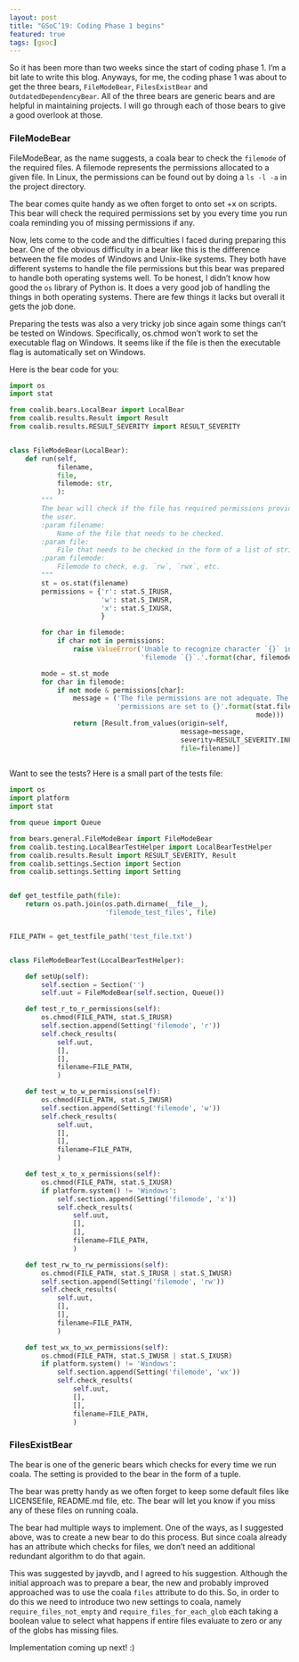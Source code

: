 ```yaml
---
layout: post
title: "GSoC’19: Coding Phase 1 begins"
featured: true
tags: [gsoc]
---
```


So it has been more than two weeks since the start of coding phase 1. I’m a bit
late to write this blog. Anyways, for me, the coding phase 1 was about to get
the three bears, `FileModeBear`, `FilesExistBear` and `OutdatedDependencyBear`.
All of the three bears are generic bears and are helpful in maintaining
projects. I will go through each of those bears to give a good overlook at
those.

### FileModeBear

FileModeBear, as the name suggests, a coala bear to check the `filemode` of the
required files. A filemode represents the permissions allocated to a given file.
In Linux, the permissions can be found out by doing a `ls -l -a` in the project
directory.

The bear comes quite handy as we often forget to onto set +x on scripts. This
bear will check the required permissions set by you every time you run coala
reminding you of missing permissions if any.

Now, lets come to the code and the difficulties I faced during preparing this
bear. One of the obvious difficulty in a bear like this is the difference
between the file modes of Windows and Unix-like systems. They both have
different systems to handle the file permissions but this bear was prepared
to handle both operating systems well. To be honest, I didn’t know how good the
`os` library of Python is. It does a very good job of handling the things in
both operating systems. There are few things it lacks but overall it gets the
job done. 

Preparing the tests was also a very tricky job since again some things can’t be
tested on Windows. Specifically, os.chmod won’t work to set the executable flag
on Windows. It seems like if the file is then the executable flag is
automatically set on Windows.

Here is the bear code for you:

```py
import os
import stat

from coalib.bears.LocalBear import LocalBear
from coalib.results.Result import Result
from coalib.results.RESULT_SEVERITY import RESULT_SEVERITY


class FileModeBear(LocalBear):
    def run(self,
            filename,
            file,
            filemode: str,
            ):
        """
        The bear will check if the file has required permissions provided by
        the user.
        :param filename:
            Name of the file that needs to be checked.
        :param file:
            File that needs to be checked in the form of a list of strings.
        :param filemode:
            Filemode to check, e.g. `rw`, `rwx`, etc.
        """
        st = os.stat(filename)
        permissions = {'r': stat.S_IRUSR,
                       'w': stat.S_IWUSR,
                       'x': stat.S_IXUSR,
                       }

        for char in filemode:
            if char not in permissions:
                raise ValueError('Unable to recognize character `{}` in '
                                 'filemode `{}`.'.format(char, filemode))

        mode = st.st_mode
        for char in filemode:
            if not mode & permissions[char]:
                message = ('The file permissions are not adequate. The '
                           'permissions are set to {}'.format(stat.filemode(
                                                              mode)))
                return [Result.from_values(origin=self,
                                           message=message,
                                           severity=RESULT_SEVERITY.INFO,
                                           file=filename)]
 
```

Want to see the tests? Here is a small part of the tests file:

```py
import os
import platform
import stat

from queue import Queue

from bears.general.FileModeBear import FileModeBear
from coalib.testing.LocalBearTestHelper import LocalBearTestHelper
from coalib.results.Result import RESULT_SEVERITY, Result
from coalib.settings.Section import Section
from coalib.settings.Setting import Setting


def get_testfile_path(file):
    return os.path.join(os.path.dirname(__file__),
                        'filemode_test_files', file)


FILE_PATH = get_testfile_path('test_file.txt')


class FileModeBearTest(LocalBearTestHelper):

    def setUp(self):
        self.section = Section('')
        self.uut = FileModeBear(self.section, Queue())

    def test_r_to_r_permissions(self):
        os.chmod(FILE_PATH, stat.S_IRUSR)
        self.section.append(Setting('filemode', 'r'))
        self.check_results(
            self.uut,
            [],
            [],
            filename=FILE_PATH,
            )

    def test_w_to_w_permissions(self):
        os.chmod(FILE_PATH, stat.S_IWUSR)
        self.section.append(Setting('filemode', 'w'))
        self.check_results(
            self.uut,
            [],
            [],
            filename=FILE_PATH,
            )

    def test_x_to_x_permissions(self):
        os.chmod(FILE_PATH, stat.S_IXUSR)
        if platform.system() != 'Windows':
            self.section.append(Setting('filemode', 'x'))
            self.check_results(
                self.uut,
                [],
                [],
                filename=FILE_PATH,
                )

    def test_rw_to_rw_permissions(self):
        os.chmod(FILE_PATH, stat.S_IRUSR | stat.S_IWUSR)
        self.section.append(Setting('filemode', 'rw'))
        self.check_results(
            self.uut,
            [],
            [],
            filename=FILE_PATH,
            )

    def test_wx_to_wx_permissions(self):
        os.chmod(FILE_PATH, stat.S_IWUSR | stat.S_IXUSR)
        if platform.system() != 'Windows':
            self.section.append(Setting('filemode', 'wx'))
            self.check_results(
                self.uut,
                [],
                [],
                filename=FILE_PATH,
                )

```

### FilesExistBear

The bear is one of the generic bears which checks for every time we run coala.
The setting is provided to the bear in the form of a tuple.

The bear was pretty handy as we often forget to keep some default files like
LICENSEfile, README.md file, etc. The bear will let you know if you miss any of
these files on running coala.

The bear had multiple ways to implement. One of the ways, as I suggested above,
was to create a new bear to do this process. But since coala already has an
attribute which checks for files, we don’t need an additional redundant
algorithm to do that again.

This was suggested by jayvdb, and I agreed to his suggestion. Although the
initial approach was to prepare a bear, the new and probably improved approached
was to use the coala `files` attribute to do this. So, in order to do this we need
to introduce two new settings to coala, namely `require_files_not_empty` and
`require_files_for_each_glob` each taking a boolean value to select what happens
if entire files evaluate to zero or any of the globs has missing files.

Implementation coming up next! :)
